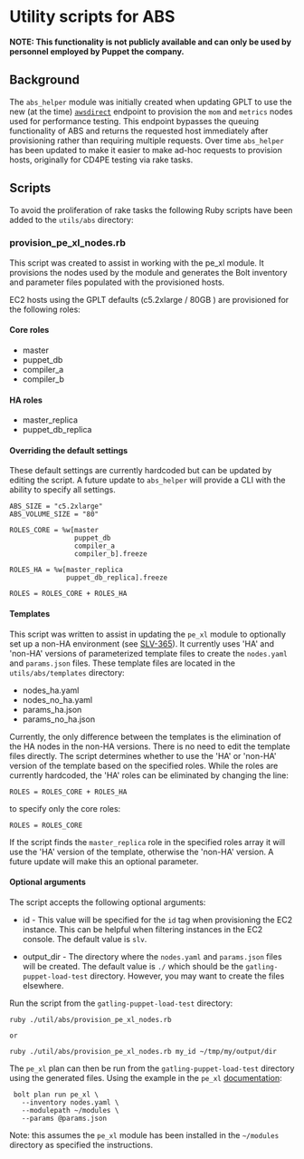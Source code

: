 # Utility scripts for ABS

**NOTE: This functionality is not publicly available and can only be used by
personnel employed by Puppet the company.**

## Background
The `abs_helper` module was initially created when updating GPLT to use the new (at the time) [`awsdirect`](https://github.com/puppetlabs/always-be-scheduling#apiv2awsdirect)
endpoint to provision the `mom` and `metrics` nodes used for performance testing.
This endpoint bypasses the queuing functionality of ABS and returns the requested host immediately after provisioning rather than requiring multiple requests.
Over time `abs_helper` has been updated to make it easier to make ad-hoc requests to provision hosts, originally for CD4PE testing via rake tasks.

## Scripts
To avoid the proliferation of rake tasks the following Ruby scripts have been added to the `utils/abs` directory:

### provision_pe_xl_nodes.rb
This script was created to assist in working with the pe_xl module.
It provisions the nodes used by the module and generates the Bolt inventory and parameter files populated with the provisioned hosts.

EC2 hosts using the GPLT defaults (c5.2xlarge / 80GB ) are provisioned for the following roles:

#### Core roles
* master
* puppet_db
* compiler_a
* compiler_b

#### HA roles
* master_replica
* puppet_db_replica

#### Overriding the default settings
These default settings are currently hardcoded but can be updated by editing the script.
A future update to `abs_helper` will provide a CLI with the ability to specify all settings.

```
ABS_SIZE = "c5.2xlarge"
ABS_VOLUME_SIZE = "80"

ROLES_CORE = %w[master
                puppet_db
                compiler_a
                compiler_b].freeze

ROLES_HA = %w[master_replica
              puppet_db_replica].freeze

ROLES = ROLES_CORE + ROLES_HA
```

#### Templates
This script was written to assist in updating the `pe_xl` module to optionally set up a non-HA environment (see [SLV-365](https://tickets.puppetlabs.com/browse/SLV-365)).
It currently uses 'HA' and 'non-HA' versions of parameterized template files to create the `nodes.yaml` and `params.json` files.
These template files are located in the `utils/abs/templates` directory:
* nodes_ha.yaml
* nodes_no_ha.yaml
* params_ha.json
* params_no_ha.json

Currently, the only difference between the templates is the elimination of the HA nodes in the non-HA versions.
There is no need to edit the template files directly.
The script determines whether to use the 'HA' or 'non-HA' version of the template based on the specified roles.
While the roles are currently hardcoded, the 'HA' roles can be eliminated by changing the line:
```
ROLES = ROLES_CORE + ROLES_HA
```

to specify only the core roles:

```
ROLES = ROLES_CORE
```

If the script finds the `master_replica` role in the specified roles array it will use the 'HA' version of the template, otherwise the 'non-HA' version.
A future update will make this an optional parameter.

#### Optional arguments
The script accepts the following optional arguments:
* id - This value will be specified for the `id` tag when provisioning the EC2 instance.
This can be helpful when filtering instances in the EC2 console.
The default value is `slv`.

* output_dir - The directory where the `nodes.yaml` and `params.json` files will be created.
The default value is `./` which should be the `gatling-puppet-load-test` directory.
However, you may want to create the files elsewhere.

Run the script from the `gatling-puppet-load-test` directory:
```
ruby ./util/abs/provision_pe_xl_nodes.rb

or

ruby ./util/abs/provision_pe_xl_nodes.rb my_id ~/tmp/my/output/dir
```

The `pe_xl` plan can then be run from the `gatling-puppet-load-test` directory using the generated files.
Using the example in the `pe_xl` [documentation](https://github.com/reidmv/reidmv-pe_xl/blob/master/documentation/basic_usage.md#basic-usage-instructions):
```
 bolt plan run pe_xl \
   --inventory nodes.yaml \
   --modulepath ~/modules \
   --params @params.json
```

Note: this assumes the `pe_xl` module has been installed in the `~/modules` directory as specified the instructions.
